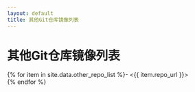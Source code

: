 ```yaml
---
layout: default
title: 其他Git仓库镜像列表
---
```


# 其他Git仓库镜像列表
{% for item in site.data.other_repo_list %}- <{{ item.repo_url }}>    
{% endfor %}
